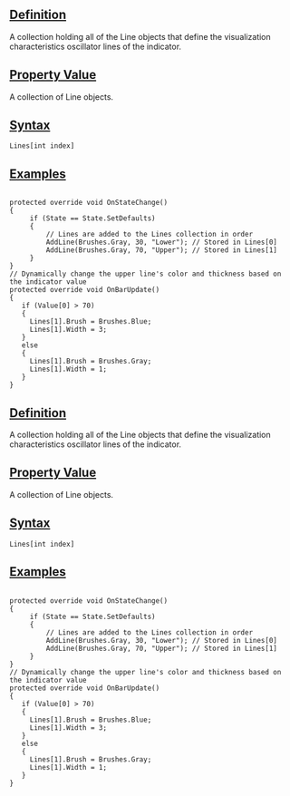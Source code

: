 ## [Definition](https://developer.ninjatrader.com/docs/desktop/lines\#definition)

A collection holding all of the Line objects that define the visualization characteristics oscillator lines of the indicator.

## [Property Value](https://developer.ninjatrader.com/docs/desktop/lines\#property-value)

A collection of Line objects.

## [Syntax](https://developer.ninjatrader.com/docs/desktop/lines\#syntax)

`Lines[int index]`

## [Examples](https://developer.ninjatrader.com/docs/desktop/lines\#examples)

```jsx-150469391 csharp

protected override void OnStateChange()
{
     if (State == State.SetDefaults)
     {
         // Lines are added to the Lines collection in order
         AddLine(Brushes.Gray, 30, "Lower"); // Stored in Lines[0]
         AddLine(Brushes.Gray, 70, "Upper"); // Stored in Lines[1]
     }
}
// Dynamically change the upper line's color and thickness based on the indicator value
protected override void OnBarUpdate()
{
   if (Value[0] > 70)
   {
     Lines[1].Brush = Brushes.Blue;
     Lines[1].Width = 3;
   }
   else
   {
     Lines[1].Brush = Brushes.Gray;
     Lines[1].Width = 1;
   }
}

```

## [Definition](https://developer.ninjatrader.com/docs/desktop/lines\#definition)

A collection holding all of the Line objects that define the visualization characteristics oscillator lines of the indicator.

## [Property Value](https://developer.ninjatrader.com/docs/desktop/lines\#property-value)

A collection of Line objects.

## [Syntax](https://developer.ninjatrader.com/docs/desktop/lines\#syntax)

`Lines[int index]`

## [Examples](https://developer.ninjatrader.com/docs/desktop/lines\#examples)

```jsx-150469391 csharp

protected override void OnStateChange()
{
     if (State == State.SetDefaults)
     {
         // Lines are added to the Lines collection in order
         AddLine(Brushes.Gray, 30, "Lower"); // Stored in Lines[0]
         AddLine(Brushes.Gray, 70, "Upper"); // Stored in Lines[1]
     }
}
// Dynamically change the upper line's color and thickness based on the indicator value
protected override void OnBarUpdate()
{
   if (Value[0] > 70)
   {
     Lines[1].Brush = Brushes.Blue;
     Lines[1].Width = 3;
   }
   else
   {
     Lines[1].Brush = Brushes.Gray;
     Lines[1].Width = 1;
   }
}

```